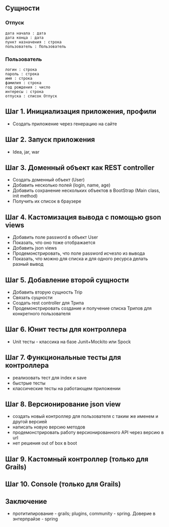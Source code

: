## Сущности

### Отпуск
	дата начала : дата
	дата конца : дата
	пункт назначения : строка
	пользователь : Пользователь
	
### Пользователь
	логин : строка
	пароль : строка
	имя : строка
	фамилия : строка
	год рождения : число
	интересы : строка
	отпуска : список Отпуск

## Шаг 1. Инициализация приложения, профили

* Создать приложение через генерацию на сайте

## Шаг 2. Запуск приложения

* Idea, jar, war

## Шаг 3. Доменный объект как REST controller

* Создать доменный объект (User)
* Добавить несколько полей (login, name, age)
* Добавить сохранение нескольких объектов в BootStrap (Main class, init method)
* Получить их список в браузере

## Шаг 4. Кастомизация вывода с помощью gson views

* Добавить поле password в объект User
* Показать, что оно тоже отображается 
* Добавить json views
* Продемонстрировать, что поле password исчезло из вывода
* Показать, что можно для списка и для одного ресурса делать разный вывод

## Шаг 5. Добавление второй сущности

* Добавить вторую сущность Trip
* Связать сущности
* Создать rest controller для Трипа
* Продемонстрировать создание и получение списка Трипов для конкретного пользователя

## Шаг 6. Юнит тесты для контроллера
* Unit тесты - классика на базе Junit+Mockito или Spock 

## Шаг 7. Функциональные тесты для контроллера 
* реализовать тест для index и save
* быстрые тесты
* классические тесты на работающем приложении

## Шаг 8. Версионирование json view
* создать новый контроллер для пользователя с таким же именем и другой версией
* написать новую версию методов
* продемонстрировать работу версионированного API через версию в url
* нет решения out of box в boot

## Шаг 9.  Кастомный контроллер (только для Grails)

## Шаг 10. Console (только для Grails)
	
## Заключение
* протитипирование - grails; plugins, community - spring. Доверие в энтерпрайзе - spring

